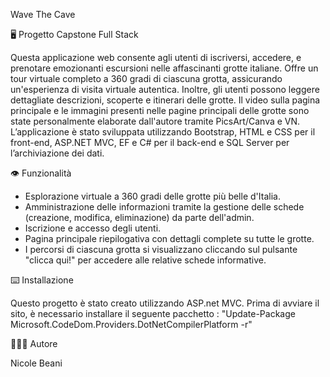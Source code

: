 Wave The Cave

🖥️ Progetto Capstone Full Stack

Questa applicazione web consente agli utenti di iscriversi, accedere, e prenotare emozionanti escursioni nelle affascinanti grotte italiane. Offre un tour virtuale completo a 360 gradi di ciascuna grotta, assicurando un'esperienza di visita virtuale autentica. Inoltre, gli utenti possono leggere dettagliate descrizioni, scoperte e itinerari delle grotte. Il video sulla pagina principale e le immagini presenti nelle pagine principali delle grotte sono state personalmente elaborate dall'autore tramite PicsArt/Canva e VN. L’applicazione è stato sviluppata utilizzando Bootstrap, HTML e CSS per il front-end, ASP.NET MVC, EF e C# per il back-end e SQL Server per l’archiviazione dei dati.


👁️ Funzionalità

- Esplorazione virtuale a 360 gradi delle grotte più belle d'Italia.
- Amministrazione delle informazioni tramite la gestione delle schede (creazione, modifica, eliminazione) da parte dell'admin.
- Iscrizione e accesso degli utenti.
- Pagina principale riepilogativa con dettagli complete su tutte le grotte.
- I percorsi di ciascuna grotta si visualizzano cliccando sul pulsante "clicca qui!" per accedere alle relative schede informative.


⌨️ Installazione

Questo progetto è stato creato utilizzando ASP.net MVC.
Prima di avviare il sito, è necessario installare il seguente pacchetto : "Update-Package Microsoft.CodeDom.Providers.DotNetCompilerPlatform -r"


👩🏻‍💻 Autore

Nicole Beani
